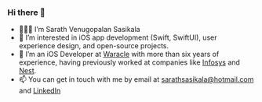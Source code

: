 ### Hi there 👋
- 👨🏻‍💻 I’m Sarath Venugopalan Sasikala
- 👀 I’m interested in iOS app development (Swift, SwiftUI), user experience design, and open-source projects.
- 🌱 I’m an iOS Developer at [Waracle](https://waracle.com) with more than six years of experience, having previously worked at companies like [Infosys](https://www.infosys.com/) and [Nest](https://nesttech.com/).
- 📫 You can get in touch with me by email at [sarathsasikala@hotmail.com](mailto:sarathsasikala@hotmail.com) and [LinkedIn](https://www.linkedin.com/in/sarath-sasikala/)

<!---
SarathVSasikala/SarathVSasikala is a ✨ special ✨ repository because its `README.md` (this file) appears on your GitHub profile.
You can click the Preview link to take a look at your changes.
--->
